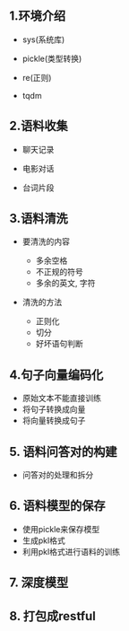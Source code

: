 ## 1.环境介绍

- sys(系统库)

- pickle(类型转换)

- re(正则)

- tqdm


## 2.语料收集

- 聊天记录

- 电影对话

- 台词片段


## 3.语料清洗

- 要清洗的内容
    - 多余空格
    - 不正规的符号
    - 多余的英文, 字符
- 清洗的方法

    - 正则化
    - 切分
    - 好坏语句判断
    
    
## 4.句子向量编码化

- 原始文本不能直接训练
- 将句子转换成向量
- 将向量转换成句子

## 5. 语料问答对的构建

- 问答对的处理和拆分

## 6. 语料模型的保存

- 使用pickle来保存模型
- 生成pkl格式
- 利用pkl格式进行语料的训练

## 7. 深度模型

## 8. 打包成restful
